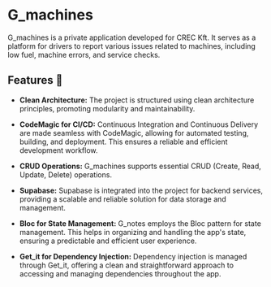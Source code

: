 # G_machines

G_machines is a private application developed for CREC Kft. It serves as a platform for drivers to report various issues related to machines, including low fuel, machine errors, and service checks.

## Features 🚀

- **Clean Architecture:** The project is structured using clean architecture principles, promoting modularity and maintainability.

- **CodeMagic for CI/CD:** Continuous Integration and Continuous Delivery are made seamless with CodeMagic, allowing for automated testing, building, and deployment. This ensures a reliable and efficient development workflow.

- **CRUD Operations:** G_machines supports essential CRUD (Create, Read, Update, Delete) operations.
 
- **Supabase:** Supabase is integrated into the project for backend services, providing a scalable and reliable solution for data storage and management.

- **Bloc for State Management:** G_notes employs the Bloc pattern for state management. This helps in organizing and handling the app's state, ensuring a predictable and efficient user experience.

- **Get_it for Dependency Injection:** Dependency injection is managed through Get_it, offering a clean and straightforward approach to accessing and managing dependencies throughout the app.
